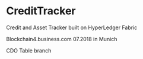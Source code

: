# CreditTracker
Credit and Asset Tracker built on HyperLedger Fabric

Blockchain4.business.com 07.2018 in Munich

CDO Table branch